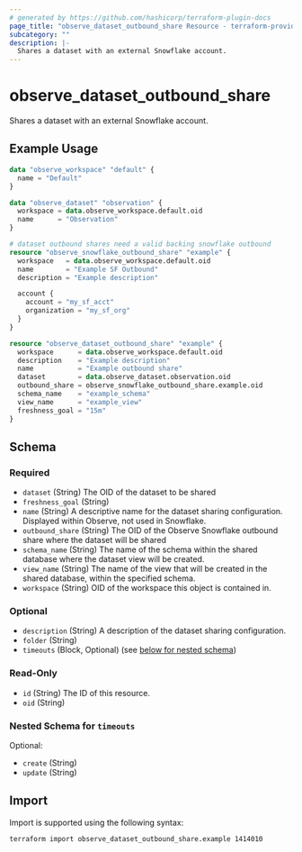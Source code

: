 ```yaml
---
# generated by https://github.com/hashicorp/terraform-plugin-docs
page_title: "observe_dataset_outbound_share Resource - terraform-provider-observe"
subcategory: ""
description: |-
  Shares a dataset with an external Snowflake account.
---
```

# observe_dataset_outbound_share

Shares a dataset with an external Snowflake account.
## Example Usage
```terraform
data "observe_workspace" "default" {
  name = "Default"
}

data "observe_dataset" "observation" {
  workspace = data.observe_workspace.default.oid
  name      = "Observation"
}

# dataset outbound shares need a valid backing snowflake outbound
resource "observe_snowflake_outbound_share" "example" {
  workspace   = data.observe_workspace.default.oid
  name        = "Example SF Outbound"
  description = "Example description"

  account {
    account = "my_sf_acct"
    organization = "my_sf_org"
  }
}

resource "observe_dataset_outbound_share" "example" {
  workspace      = data.observe_workspace.default.oid
  description    = "Example description"
  name           = "Example outbound share"
  dataset        = data.observe_dataset.observation.oid
  outbound_share = observe_snowflake_outbound_share.example.oid
  schema_name    = "example_schema"
  view_name      = "example_view"
  freshness_goal = "15m"
}
```
<!-- schema generated by tfplugindocs -->
## Schema

### Required

- `dataset` (String) The OID of the dataset to be shared
- `freshness_goal` (String)
- `name` (String) A descriptive name for the dataset sharing configuration. Displayed within Observe, not used in Snowflake.
- `outbound_share` (String) The OID of the Observe Snowflake outbound share where the dataset will be shared
- `schema_name` (String) The name of the schema within the shared database where the dataset view will be created.
- `view_name` (String) The name of the view that will be created in the shared database, within the specified schema.
- `workspace` (String) OID of the workspace this object is contained in.

### Optional

- `description` (String) A description of the dataset sharing configuration.
- `folder` (String)
- `timeouts` (Block, Optional) (see [below for nested schema](#nestedblock--timeouts))

### Read-Only

- `id` (String) The ID of this resource.
- `oid` (String)

<a id="nestedblock--timeouts"></a>
### Nested Schema for `timeouts`

Optional:

- `create` (String)
- `update` (String)
## Import
Import is supported using the following syntax:
```shell
terraform import observe_dataset_outbound_share.example 1414010
```
